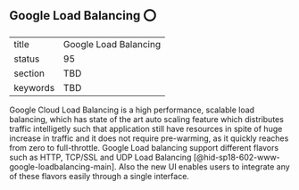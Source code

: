 ## Google Load Balancing :o:


|          |                       |
| -------- | --------------------- |
| title    | Google Load Balancing |
| status   | 95                    |
| section  | TBD                   |
| keywords | TBD                   |




Google Cloud Load Balancing is a high performance, scalable load
balancing, which has state of the art auto scaling feature which
distributes traffic intelligetly such that application still have
resources in spite of huge increase in traffic and it does not require
pre-warming, as it quickly reaches from zero to full-throttle. Google
Load balancing support different flavors such as HTTP, TCP/SSL and UDP
Load Balancing [@hid-sp18-602-www-google-loadbalancing-main]. Also the
new UI enables users to integrate any of these flavors easily through
a single interface.
